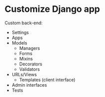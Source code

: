 # Customize Django app

Custom back-end:

- Settings
- Apps
- Models
  - Managers
  - Forms
  - Mixins
  - Decorators
  - Validators
- URLs/Views
  - Templates (client interface)
- Admin interfaces
- Tests
